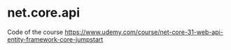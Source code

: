 # net.core.api

Code of the course https://www.udemy.com/course/net-core-31-web-api-entity-framework-core-jumpstart
